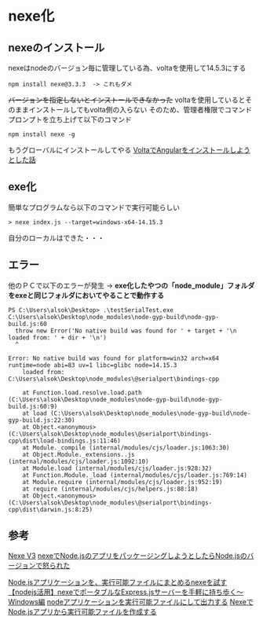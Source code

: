 # nexe化

## nexeのインストール
nexeはnodeのバージョン毎に管理している為、voltaを使用して14.5.3にする

```
npm install nexe@3.3.3  -> これもダメ
```
~~バージョンを指定しないとインストールできなかった~~
voltaを使用しているとそのままインストールしてもvolta側の入らない
そのため、管理者権限でコマンドプロンプトを立ち上げて以下のコマンド

```
npm install nexe -g
```

もうグローバルにインストールしてやる
[VoltaでAngularをインストールしようとした話](https://www.kthksgy.com/development/volta-error-could-not-create-shared-environment-for-package/)

## exe化

簡単なプログラムなら以下のコマンドで実行可能らしい
```
> nexe index.js --target=windows-x64-14.15.3
```
自分のローカルはできた・・・

## エラー
他のＰＣで以下のエラーが発生 -> **exe化したやつの「node_module」フォルダをexeと同じフォルダにおいてやることで動作する**

```
PS C:\Users\alsok\Desktop> .\testSerialTest.exe
C:\Users\alsok\Desktop\node_modules\node-gyp-build\node-gyp-build.js:60
  throw new Error('No native build was found for ' + target + '\n    loaded from: ' + dir + '\n')
  ^

Error: No native build was found for platform=win32 arch=x64 runtime=node abi=83 uv=1 libc=glibc node=14.15.3
    loaded from: C:\Users\alsok\Desktop\node_modules\@serialport\bindings-cpp

    at Function.load.resolve.load.path (C:\Users\alsok\Desktop\node_modules\node-gyp-build\node-gyp-build.js:60:9)
    at load (C:\Users\alsok\Desktop\node_modules\node-gyp-build\node-gyp-build.js:22:30)
    at Object.<anonymous> (C:\Users\alsok\Desktop\node_modules\@serialport\bindings-cpp\dist\load-bindings.js:11:46)
    at Module._compile (internal/modules/cjs/loader.js:1063:30)
    at Object.Module._extensions..js (internal/modules/cjs/loader.js:1092:10)
    at Module.load (internal/modules/cjs/loader.js:928:32)
    at Function.Module._load (internal/modules/cjs/loader.js:769:14)
    at Module.require (internal/modules/cjs/loader.js:952:19)
    at require (internal/modules/cjs/helpers.js:88:18)
    at Object.<anonymous> (C:\Users\alsok\Desktop\node_modules\@serialport\bindings-cpp\dist\darwin.js:8:25)
```



## 参考
[Nexe V3](https://github.com/nexe/nexe/releases/tag/v3.3.3)
[nexeでNode.jsのアプリをパッケージングしようとしたらNode.jsのバージョンで怒られた](https://qiita.com/hikaru_naga/items/55ab9c5e76bc46ddc8d6)

[Node.jsアプリケーションを、実行可能ファイルにまとめるnexeを試す](https://kazuhira-r.hatenablog.com/entry/20180212/1518447476)
[【nodejs活用】nexeでポータブルなExpress.jsサーバーを手軽に持ち歩く〜Windows編](https://deep.tacoskingdom.com/blog/173)
[nodeアプリケーションを実行可能ファイルにして出力する](https://qiita.com/hana_asia/items/ed8876962e3d1035c0a6)
[NexeでNode.jsアプリから実行可能ファイルを作成する](https://www.memory-lovers.blog/entry/2021/11/19/100000)
